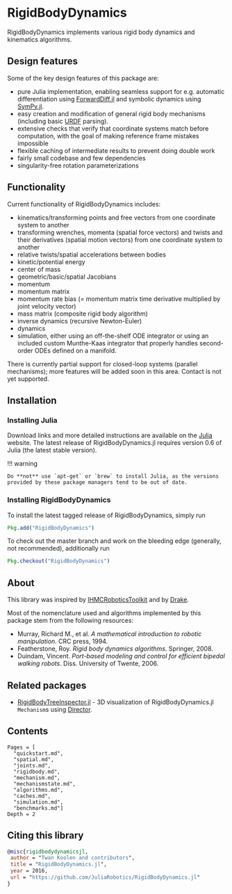 # RigidBodyDynamics
RigidBodyDynamics implements various rigid body dynamics and kinematics algorithms.

## Design features
Some of the key design features of this package are:
* pure Julia implementation, enabling seamless support for e.g. automatic differentiation using [ForwardDiff.jl](https://github.com/JuliaDiff/ForwardDiff.jl) and symbolic dynamics using [SymPy.jl](https://github.com/JuliaPy/SymPy.jl).
* easy creation and modification of general rigid body mechanisms (including basic [URDF](http://wiki.ros.org/urdf) parsing).
* extensive checks that verify that coordinate systems match before computation, with the goal of making reference frame mistakes impossible
* flexible caching of intermediate results to prevent doing double work
* fairly small codebase and few dependencies
* singularity-free rotation parameterizations

## Functionality
Current functionality of RigidBodyDynamics includes:
* kinematics/transforming points and free vectors from one coordinate system to another
* transforming wrenches, momenta (spatial force vectors) and twists and their derivatives (spatial motion vectors) from one coordinate system to another
* relative twists/spatial accelerations between bodies
* kinetic/potential energy
* center of mass
* geometric/basic/spatial Jacobians
* momentum
* momentum matrix
* momentum rate bias (= momentum matrix time derivative multiplied by joint velocity vector)
* mass matrix (composite rigid body algorithm)
* inverse dynamics (recursive Newton-Euler)
* dynamics
* simulation, either using an off-the-shelf ODE integrator or using an included custom Munthe-Kaas integrator that properly handles second-order ODEs defined on a manifold.

There is currently partial support for closed-loop systems (parallel mechanisms); more features will be added soon in this area.
Contact is not yet supported.

## Installation

### Installing Julia
Download links and more detailed instructions are available on the [Julia](http://julialang.org/) website. The latest release of RigidBodyDynamics.jl requires version 0.6 of Julia (the latest stable version).

!!! warning

    Do **not** use `apt-get` or `brew` to install Julia, as the versions provided by these package managers tend to be out of date.

### Installing RigidBodyDynamics
To install the latest tagged release of RigidBodyDynamics, simply run

```julia
Pkg.add("RigidBodyDynamics") 
```

To check out the master branch and work on the bleeding edge (generally, not recommended), additionally run

```julia
Pkg.checkout("RigidBodyDynamics")
```

## About
This library was inspired by [IHMCRoboticsToolkit](https://bitbucket.org/ihmcrobotics/ihmc-open-robotics-software) and by [Drake](http://drake.mit.edu).

Most of the nomenclature used and algorithms implemented by this package stem
from the following resources:

* Murray, Richard M., et al. *A mathematical introduction to robotic manipulation*. CRC press, 1994.
* Featherstone, Roy. *Rigid body dynamics algorithms*. Springer, 2008.
* Duindam, Vincent. *Port-based modeling and control for efficient bipedal walking robots*. Diss. University of Twente, 2006.

## Related packages
* [RigidBodyTreeInspector.jl](https://github.com/rdeits/RigidBodyTreeInspector.jl) - 3D visualization of RigidBodyDynamics.jl `Mechanism`s using [Director](https://github.com/RobotLocomotion/director).

## Contents
```@contents
Pages = [
  "quickstart.md",
  "spatial.md",
  "joints.md",
  "rigidbody.md",
  "mechanism.md",
  "mechanismstate.md",
  "algorithms.md",
  "caches.md",
  "simulation.md",
  "benchmarks.md"]
Depth = 2
```

## Citing this library
```bibtex
@misc{rigidbodydynamicsjl,
 author = "Twan Koolen and contributors",
 title = "RigidBodyDynamics.jl",
 year = 2016,
 url = "https://github.com/JuliaRobotics/RigidBodyDynamics.jl"
}
```
